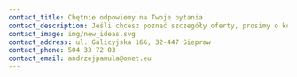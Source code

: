 ```yaml
---
contact_title: Chętnie odpowiemy na Twoje pytania
contact_description: Jeśli chcesz poznać szczegóły oferty, prosimy o kontakt telefoniczny albo mailowy.
contact_image: img/new_ideas.svg
contact_address: ul. Galicyjska 166, 32-447 Siepraw
contact_phone: 504 33 72 03
contact_email: andrzejpamula@onet.eu
---
```

